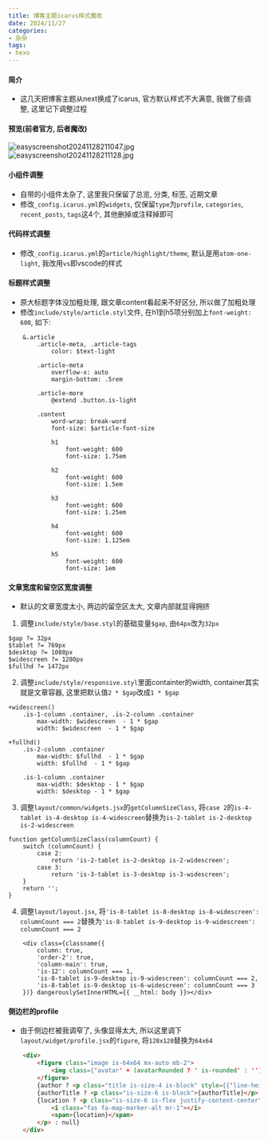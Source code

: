```yaml
---
title: 博客主题icarus样式魔改
date: 2024/11/27
categories: 
- 杂杂
tags:
- hexo
---
```


#### 简介
* 这几天把博客主题从next换成了icarus, 官方默认样式不大满意, 我做了些调整, 这里记下调整过程


#### 预览(前者官方, 后者魔改)
![easyscreenshot20241128211047.jpg](https://s2.loli.net/2024/11/28/hYTn9s7V1vFQP6G.jpg)
![easyscreenshot20241128211128.jpg](https://s2.loli.net/2024/11/28/GOtbCjoenPgylE6.jpg)


#### 小组件调整
* 自带的小组件太杂了, 这里我只保留了总览, 分类, 标签, 近期文章
* 修改`_config.icarus.yml`的`widgets`, 仅保留`type`为`profile`, `categories`, `recent_posts`, `tags`这4个, 其他删掉或注释掉即可


#### 代码样式调整
* 修改`_config.icarus.yml`的`article/highlight/theme`, 默认是用`atom-one-light`, 我改用`vs`即vscode的样式


#### 标题样式调整
* 原大标题字体没加粗处理, 跟文章content看起来不好区分, 所以做了加粗处理
* 修改`include/style/article.styl`文件, 在h1到h5项分别加上`font-weight: 600`, 如下:
```styl
    &.article
        .article-meta, .article-tags
            color: $text-light

        .article-meta
            overflow-x: auto
            margin-bottom: .5rem

        .article-more
            @extend .button.is-light

        .content
            word-wrap: break-word
            font-size: $article-font-size

            h1
                font-weight: 600
                font-size: 1.75em

            h2
                font-weight: 600
                font-size: 1.5em

            h3
                font-weight: 600
                font-size: 1.25em

            h4
                font-weight: 600
                font-size: 1.125em

            h5
                font-weight: 600
                font-size: 1em
```


#### 文章宽度和留空区宽度调整
* 默认的文章宽度太小, 两边的留空区太大, 文章内部就显得拥挤
1. 调整`include/style/base.styl`的基础变量`$gap`, 由`64px`改为`32px`
```styl
$gap ?= 32px
$tablet ?= 769px
$desktop ?= 1088px
$widescreen ?= 1280px
$fullhd ?= 1472px
```

2. 调整`include/style/responsive.styl`里面containter的width, container其实就是文章容器, 这里把默认值`2 * $gap`改成`1 * $gap`
```styl
+widescreen()
    .is-1-column .container, .is-2-column .container
        max-width: $widescreen  - 1 * $gap
        width: $widescreen  - 1 * $gap

+fullhd()
    .is-2-column .container
        max-width: $fullhd  - 1 * $gap
        width: $fullhd  - 1 * $gap

    .is-1-column .container
        max-width: $desktop - 1 * $gap
        width: $desktop - 1 * $gap
```

3. 调整`layout/common/widgets.jsx`的`getColumnSizeClass`, 将`case 2`的`is-4-tablet is-4-desktop is-4-widescreen`替换为`is-2-tablet is-2-desktop is-2-widescreen`
```styl
function getColumnSizeClass(columnCount) {
    switch (columnCount) {
        case 2:
            return 'is-2-tablet is-2-desktop is-2-widescreen';
        case 3:
            return 'is-3-tablet is-3-desktop is-3-widescreen';
    }
    return '';
}
```

4. 调整`layout/layout.jsx`, 将`'is-8-tablet is-8-desktop is-8-widescreen': columnCount === 2`替换为`'is-8-tablet is-9-desktop is-9-widescreen': columnCount === 2`
```styl
    <div class={classname({
        column: true,
        'order-2': true,
        'column-main': true,
        'is-12': columnCount === 1,
        'is-8-tablet is-9-desktop is-9-widescreen': columnCount === 2,
        'is-8-tablet is-9-desktop is-6-widescreen': columnCount === 3
    })} dangerouslySetInnerHTML={{ __html: body }}></div>
```

#### 侧边栏的profile
* 由于侧边栏被我调窄了, 头像显得太大, 所以这里调下`layout/widget/profile.jsx`的`figure`, 将`128x128`替换为`64x64`
```html
    <div>
        <figure class="image is-64x64 mx-auto mb-2">
            <img class={'avatar' + (avatarRounded ? ' is-rounded' : '')} src={avatar} alt={author} />
        </figure>
        {author ? <p class="title is-size-4 is-block" style={{'line-height': 'inherit'}}>{author}</p> : null}
        {authorTitle ? <p class="is-size-6 is-block">{authorTitle}</p> : null}
        {location ? <p class="is-size-6 is-flex justify-content-center">
            <i class="fas fa-map-marker-alt mr-1"></i>
            <span>{location}</span>
        </p> : null}
    </div>
```